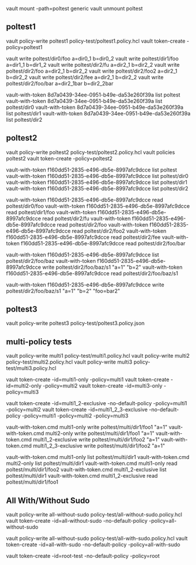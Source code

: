 

vault mount -path=poltest generic
vault unmount poltest


## poltest1

vault policy-write poltest1 policy-test/poltest1.policy.hcl
vault token-create -policy=poltest1

vault write poltest/dir0/foo a=dir0_1 b=dir0_2
vault write poltest/dir1/foo a=dir1_1 b=dir1_2
vault write poltest/dir2/fu a=dir2_1 b=dir2_2
vault write poltest/dir2/foo a=dir2_1 b=dir2_2
vault write poltest/dir2/foo2 a=dir2_1 b=dir2_2
vault write poltest/dir2/fee a=dir2_1 b=dir2_2
vault write poltest/dir2/foo/bar a=dir2_1bar b=dir2_2bar

vault-with-token 8d7a0439-34ee-0951-b49e-da53e260f39a list poltest
vault-with-token 8d7a0439-34ee-0951-b49e-da53e260f39a list poltest/dir0
vault-with-token 8d7a0439-34ee-0951-b49e-da53e260f39a list poltest/dir1
vault-with-token 8d7a0439-34ee-0951-b49e-da53e260f39a list poltest/dir2


## poltest2

vault policy-write poltest2 policy-test/poltest2.policy.hcl
vault policies poltest2
vault token-create -policy=poltest2

vault-with-token f160dd51-2835-e496-db5e-8997afc9dcce list poltest
vault-with-token f160dd51-2835-e496-db5e-8997afc9dcce list poltest/dir0
vault-with-token f160dd51-2835-e496-db5e-8997afc9dcce list poltest/dir1
vault-with-token f160dd51-2835-e496-db5e-8997afc9dcce list poltest/dir2

vault-with-token f160dd51-2835-e496-db5e-8997afc9dcce read poltest/dir0/foo
vault-with-token f160dd51-2835-e496-db5e-8997afc9dcce read poltest/dir1/foo
vault-with-token f160dd51-2835-e496-db5e-8997afc9dcce read poltest/dir2/fu
vault-with-token f160dd51-2835-e496-db5e-8997afc9dcce read poltest/dir2/foo
vault-with-token f160dd51-2835-e496-db5e-8997afc9dcce read poltest/dir2/foo2
vault-with-token f160dd51-2835-e496-db5e-8997afc9dcce read poltest/dir2/fee
vault-with-token f160dd51-2835-e496-db5e-8997afc9dcce read poltest/dir2/foo/bar

vault-with-token f160dd51-2835-e496-db5e-8997afc9dcce list poltest/dir2/foo/baz
vault-with-token f160dd51-2835-e496-db5e-8997afc9dcce write poltest/dir2/foo/baz/s1 "a=1" "b=2"
vault-with-token f160dd51-2835-e496-db5e-8997afc9dcce read poltest/dir2/foo/baz/s1

vault-with-token f160dd51-2835-e496-db5e-8997afc9dcce write poltest/dir2/foo/baz/s1 "a=1" "b=2" "foo=bar2"


## poltest3

vault policy-write poltest3 policy-test/poltest3.policy.json


## multi-policy tests

vault policy-write multi1 policy-test/multi1.policy.hcl
vault policy-write multi2 policy-test/multi2.policy.hcl
vault policy-write multi3 policy-test/multi3.policy.hcl

vault token-create -id=multi1-only -policy=multi1
vault token-create -id=multi2-only -policy=multi2
vault token-create -id=multi3-only -policy=multi3

vault token-create -id=multi1_2-exclusive -no-default-policy -policy=multi1 -policy=multi2
vault token-create -id=multi1_2_3-exclusive -no-default-policy -policy=multi1 -policy=multi2 -policy=multi3


vault-with-token.cmd multi1-only write poltest/multi/dir1/foo1 "a=1"
vault-with-token.cmd multi2-only write poltest/multi/dir1/foo1 "a=1"
vault-with-token.cmd multi1_2-exclusive write poltest/multi/dir1/foo2 "a=1"
vault-with-token.cmd multi1_2_3-exclusive write poltest/multi/dir1/foo2 "a=1"

vault-with-token.cmd multi1-only list poltest/multi/dir1
vault-with-token.cmd multi2-only list poltest/multi/dir1
vault-with-token.cmd multi1-only read poltest/multi/dir1/foo2
vault-with-token.cmd multi1_2-exclusive list poltest/multi/dir1
vault-with-token.cmd multi1_2-exclusive read poltest/multi/dir1/foo1

## All With/Without Sudo

vault policy-write all-without-sudo policy-test/all-without-sudo.policy.hcl
vault token-create -id=all-without-sudo -no-default-policy -policy=all-without-sudo

vault policy-write all-without-sudo policy-test/all-with-sudo.policy.hcl
vault token-create -id=all-with-sudo -no-default-policy -policy=all-with-sudo

vault token-create -id=root-test -no-default-policy -policy=root
